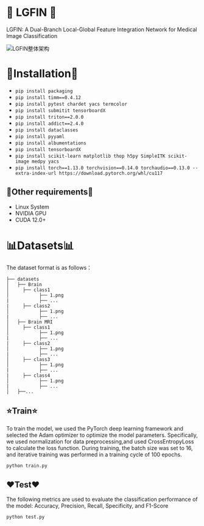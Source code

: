 
#  🎇 LGFIN 🎇

LGFIN: A Dual-Branch Local-Global Feature Integration Network
for Medical Image Classification



![LGFIN整体架构](https://github.com/user-attachments/assets/9668152d-71b1-41df-a522-ec176ef7ef96)


# 📌Installation📌
* `pip install packaging`
* `pip install timm==0.4.12`
* `pip install pytest chardet yacs termcolor`
* `pip install submitit tensorboardX`
* `pip install triton==2.0.0`
* `pip install addict==2.4.0`
* `pip install dataclasses`
* `pip install pyyaml`
* `pip install albumentations`
* `pip install tensorboardX`
* `pip install scikit-learn matplotlib thop h5py SimpleITK scikit-image medpy yacs`
* `pip install torch==1.13.0 torchvision==0.14.0 torchaudio==0.13.0 --extra-index-url https://download.pytorch.org/whl/cu117`


## 📜Other requirements📜
* Linux System
* NVIDIA GPU
* CUDA 12.0+


# 📊Datasets📊
The dataset format is as follows：
```
├── datasets
│   ├── Brain
│     ├── class1
│           ├── 1.png
|           ├── ...
|     ├── class2
│           ├── 1.png
|           ├── ...
│   ├── Brain MRI
│     ├── class1
│           ├── 1.png
|           ├── ...
|     ├── class2
│           ├── 1.png
|           ├── ...
│     ├── class3
│           ├── 1.png
|           ├── ...
|     ├── class4
│           ├── 1.png
|           ├── ...
│   ├──...
```



## ⭐Train⭐
To train the model, we used the PyTorch deep learning framework and selected the Adam optimizer to optimize the model parameters. Specifically, we used normalization for data preprocessing,and used CrossEntropyLoss to calculate the loss function. During training, the batch size was set to 16, and iterative training was performed in a training cycle of 100 epochs.
```
python train.py
```




## ♥Test♥
The following metrics are used to evaluate the classification performance of the model: Accuracy, Precision, Recall, Specificity, and F1-Score

```
python test.py
```





